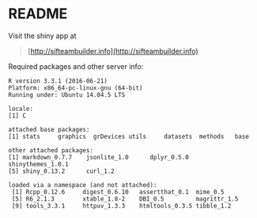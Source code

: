 # README

Visit the shiny app at

> [http://sifteambuilder.info](http://sifteambuilder.info)

Required packages and other server info:

```
R version 3.3.1 (2016-06-21)
Platform: x86_64-pc-linux-gnu (64-bit)
Running under: Ubuntu 14.04.5 LTS

locale:
[1] C

attached base packages:
[1] stats     graphics  grDevices utils     datasets  methods   base

other attached packages:
[1] markdown_0.7.7    jsonlite_1.0      dplyr_0.5.0       shinythemes_1.0.1
[5] shiny_0.13.2      curl_1.2

loaded via a namespace (and not attached):
 [1] Rcpp_0.12.6     digest_0.6.10   assertthat_0.1  mime_0.5
 [5] R6_2.1.3        xtable_1.8-2    DBI_0.5         magrittr_1.5
 [9] tools_3.3.1     httpuv_1.3.3    htmltools_0.3.5 tibble_1.2
```